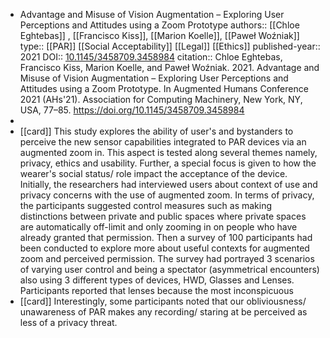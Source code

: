 - Advantage and Misuse of Vision Augmentation – Exploring User Perceptions and Attitudes using a Zoom Prototype
  authors:: [[Chloe Eghtebas]] , [[Francisco Kiss]], [[Marion Koelle]], [[Paweł Woźniak]] 
  type:: [[PAR]] [[Social Acceptability]] [[Legal]] [[Ethics]] 
  published-year:: 2021
  DOI:: [10.1145/3458709.3458984](https://doi.org/10.1145/3458709.3458984) 
  citation:: Chloe Eghtebas, Francisco Kiss, Marion Koelle, and Paweł Woźniak. 2021. Advantage and Misuse of Vision Augmentation – Exploring User Perceptions and Attitudes using a Zoom Prototype. In Augmented Humans Conference 2021 (AHs'21). Association for Computing Machinery, New York, NY, USA, 77–85. https://doi.org/10.1145/3458709.3458984
-
- [[card]] This study explores the ability of user's and bystanders to perceive the new sensor capabilities integrated to PAR devices via an augmented zoom in. This aspect is tested along several themes namely, privacy, ethics and usability. Further, a special focus is given to how the wearer's social status/ role impact the acceptance of the device. Initially, the researchers had interviewed users  about context of use and privacy concerns with the use of augmented zoom. In terms of privacy, the participants suggested control measures such as making distinctions between private and public spaces where private spaces are automatically off-limit and only zooming in on people who have already granted that permission. Then a survey of 100 participants had been conducted to explore more about useful contexts for augmented zoom and perceived permission. The survey had portrayed 3 scenarios of varying user control and being a spectator (asymmetrical encounters) also using 3 different types of devices, HWD, Glasses and Lenses. Participants reported that lenses because the most inconspicuous
- [[card]] Interestingly, some participants noted that our obliviousness/ unawareness of PAR makes any recording/ staring at be perceived as less of a privacy threat.